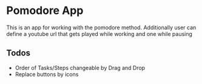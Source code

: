 # Pomodore App

This is an app for working with the pomodore method.
Additionally user can define a youtube url that gets played while working and one while pausing

## Todos

- Order of Tasks/Steps changeable by Drag and Drop
- Replace buttons by icons